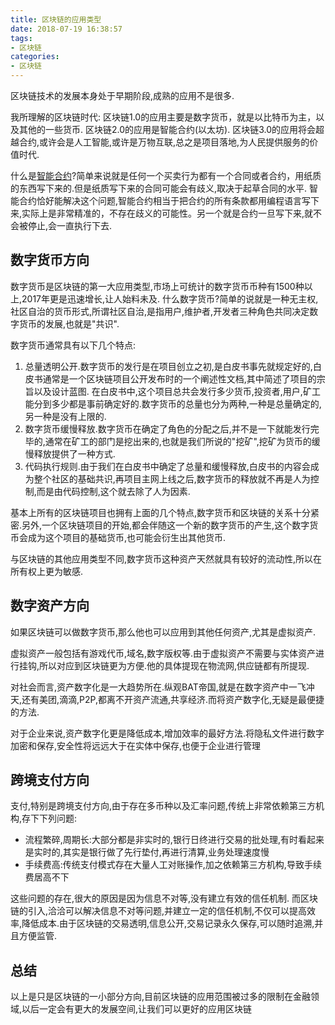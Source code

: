 ```yaml
---
title: 区块链的应用类型
date: 2018-07-19 16:38:57
tags:
- 区块链
categories:
- 区块链
---
```

区块链技术的发展本身处于早期阶段,成熟的应用不是很多.

我所理解的区块链时代:
区块链1.0的应用主要是数字货币，就是以比特币为主，以及其他的一些货币.
区块链2.0的应用是智能合约(以太坊).
区块链3.0的应用将会超越合约,或许会是人工智能,或许是万物互联,总之是项目落地,为人民提供服务的价值时代.
<!--more-->

什么是[智能合约](https://baike.baidu.com/item/%E6%99%BA%E8%83%BD%E5%90%88%E7%BA%A6/19770937?fr=aladdin)?简单来说就是任何一个买卖行为都有一个合同或者合约，用纸质的东西写下来的.但是纸质写下来的合同可能会有歧义,取决于起草合同的水平.
智能合约恰好能解决这个问题,智能合约相当于把合约的所有条款都用编程语言写下来,实际上是非常精准的，不存在歧义的可能性。另一个就是合约一旦写下来,就不会被停止,会一直执行下去.

## 数字货币方向
数字货币是区块链的第一大应用类型,市场上可统计的数字货币币种有1500种以上,2017年更是迅速增长,让人始料未及.
什么数字货币?简单的说就是一种无主权,社区自治的货币形式,所谓社区自治,是指用户,维护者,开发者三种角色共同决定数字货币的发展,也就是"共识".

数字货币通常具有以下几个特点:

1. 总量透明公开.数字货币的发行是在项目创立之初,是白皮书事先就规定好的,白皮书通常是一个区块链项目公开发布时的一个阐述性文档,其中简述了项目的宗旨以及设计蓝图.
在白皮书中,这个项目总共会发行多少货币,投资者,用户,矿工能分到多少都是事前确定好的.数字货币的总量也分为两种,一种是总量确定的,另一种是没有上限的.
2. 数字货币缓慢释放.数字货币在确定了角色的分配之后,并不是一下就能发行完毕的,通常在矿工的部门是挖出来的,也就是我们所说的"挖矿",挖矿为货币的缓慢释放提供了一种方式.
3. 代码执行规则.由于我们在白皮书中确定了总量和缓慢释放,白皮书的内容会成为整个社区的基础共识,再项目主网上线之后,数字货币的释放就不再是人为控制,而是由代码控制,这个就去除了人为因素.

基本上所有的区块链项目也拥有上面的几个特点,数字货币和区块链的关系十分紧密.另外,一个区块链项目的开始,都会伴随这一个新的数字货币的产生,这个数字货币会成为这个项目的基础货币,也可能会衍生出其他货币.

与区块链的其他应用类型不同,数字货币这种资产天然就具有较好的流动性,所以在所有权上更为敏感.
## 数字资产方向
如果区块链可以做数字货币,那么他也可以应用到其他任何资产,尤其是虚拟资产.

虚拟资产一般包括有游戏代币,域名,数字版权等.由于虚拟资产不需要与实体资产进行挂钩,所以对应到区块链更为方便.他的具体提现在物流网,供应链都有所提现.

对社会而言,资产数字化是一大趋势所在.纵观BAT帝国,就是在数字资产中一飞冲天,还有美团,滴滴,P2P,都离不开资产流通,共享经济.而将资产数字化,无疑是最便捷的方法.

对于企业来说,资产数字化更是降低成本,增加效率的最好方法.将隐私文件进行数字加密和保存,安全性将远远大于在实体中保存,也便于企业进行管理

## 跨境支付方向
支付,特别是跨境支付方向,由于存在多币种以及汇率问题,传统上非常依赖第三方机构,存下下列问题:

* 流程繁碎,周期长:大部分都是非实时的,银行日终进行交易的批处理,有时看起来是实时的,其实是银行做了先行垫付,再进行清算,业务处理速度慢
* 手续费高:传统支付模式存在大量人工对账操作,加之依赖第三方机构,导致手续费居高不下

这些问题的存在,很大的原因是因为信息不对等,没有建立有效的信任机制.
而区块链的引入,洽洽可以解决信息不对等问题,并建立一定的信任机制,不仅可以提高效率,降低成本.由于区块链的交易透明,信息公开,交易记录永久保存,可以随时追溯,并且方便监管.

## 总结
以上是只是区块链的一小部分方向,目前区块链的应用范围被过多的限制在金融领域,以后一定会有更大的发展空间,让我们可以更好的应用区块链
